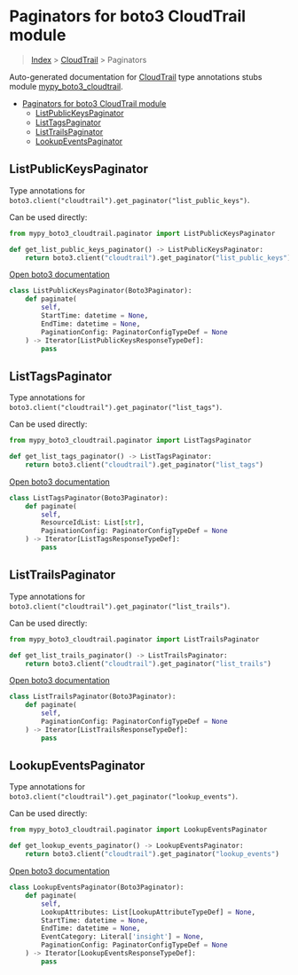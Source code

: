 # Paginators for boto3 CloudTrail module

> [Index](../README.md) > [CloudTrail](./README.md) > Paginators

Auto-generated documentation for [CloudTrail](https://boto3.amazonaws.com/v1/documentation/api/latest/reference/services/cloudtrail.html#CloudTrail)
type annotations stubs module [mypy_boto3_cloudtrail](https://pypi.org/project/mypy-boto3-cloudtrail/).

- [Paginators for boto3 CloudTrail module](#paginators-for-boto3-cloudtrail-module)
  - [ListPublicKeysPaginator](#listpublickeyspaginator)
  - [ListTagsPaginator](#listtagspaginator)
  - [ListTrailsPaginator](#listtrailspaginator)
  - [LookupEventsPaginator](#lookupeventspaginator)

## ListPublicKeysPaginator

Type annotations for `boto3.client("cloudtrail").get_paginator("list_public_keys")`.

Can be used directly:

```python
from mypy_boto3_cloudtrail.paginator import ListPublicKeysPaginator

def get_list_public_keys_paginator() -> ListPublicKeysPaginator:
    return boto3.client("cloudtrail").get_paginator("list_public_keys")
```

[Open boto3 documentation](https://boto3.amazonaws.com/v1/documentation/api/latest/reference/services/cloudtrail.html#CloudTrail.Paginator.ListPublicKeys)

```python
class ListPublicKeysPaginator(Boto3Paginator):
    def paginate(
        self,
        StartTime: datetime = None,
        EndTime: datetime = None,
        PaginationConfig: PaginatorConfigTypeDef = None
    ) -> Iterator[ListPublicKeysResponseTypeDef]:
        pass
```
## ListTagsPaginator

Type annotations for `boto3.client("cloudtrail").get_paginator("list_tags")`.

Can be used directly:

```python
from mypy_boto3_cloudtrail.paginator import ListTagsPaginator

def get_list_tags_paginator() -> ListTagsPaginator:
    return boto3.client("cloudtrail").get_paginator("list_tags")
```

[Open boto3 documentation](https://boto3.amazonaws.com/v1/documentation/api/latest/reference/services/cloudtrail.html#CloudTrail.Paginator.ListTags)

```python
class ListTagsPaginator(Boto3Paginator):
    def paginate(
        self,
        ResourceIdList: List[str],
        PaginationConfig: PaginatorConfigTypeDef = None
    ) -> Iterator[ListTagsResponseTypeDef]:
        pass
```
## ListTrailsPaginator

Type annotations for `boto3.client("cloudtrail").get_paginator("list_trails")`.

Can be used directly:

```python
from mypy_boto3_cloudtrail.paginator import ListTrailsPaginator

def get_list_trails_paginator() -> ListTrailsPaginator:
    return boto3.client("cloudtrail").get_paginator("list_trails")
```

[Open boto3 documentation](https://boto3.amazonaws.com/v1/documentation/api/latest/reference/services/cloudtrail.html#CloudTrail.Paginator.ListTrails)

```python
class ListTrailsPaginator(Boto3Paginator):
    def paginate(
        self,
        PaginationConfig: PaginatorConfigTypeDef = None
    ) -> Iterator[ListTrailsResponseTypeDef]:
        pass
```
## LookupEventsPaginator

Type annotations for `boto3.client("cloudtrail").get_paginator("lookup_events")`.

Can be used directly:

```python
from mypy_boto3_cloudtrail.paginator import LookupEventsPaginator

def get_lookup_events_paginator() -> LookupEventsPaginator:
    return boto3.client("cloudtrail").get_paginator("lookup_events")
```

[Open boto3 documentation](https://boto3.amazonaws.com/v1/documentation/api/latest/reference/services/cloudtrail.html#CloudTrail.Paginator.LookupEvents)

```python
class LookupEventsPaginator(Boto3Paginator):
    def paginate(
        self,
        LookupAttributes: List[LookupAttributeTypeDef] = None,
        StartTime: datetime = None,
        EndTime: datetime = None,
        EventCategory: Literal['insight'] = None,
        PaginationConfig: PaginatorConfigTypeDef = None
    ) -> Iterator[LookupEventsResponseTypeDef]:
        pass
```